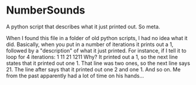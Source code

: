 # NumberSounds
A python script that describes what it just printed out. So meta.

When I found this file in a folder of old python scripts, I had no idea what it did. Basically, when you put in a number of iterations it prints out a 1, followed by a "description" of what it just printed. For instance, if I tell it to loop for 4 iterations:
1
11
21
1211
Why? It printed out a 1, so the next line states that it printed out one 1. That line was two ones, so the next line says 21. The line after says that it printed out one 2 and one 1. And so on. Me from the past apparently had a lot of time on his hands...
